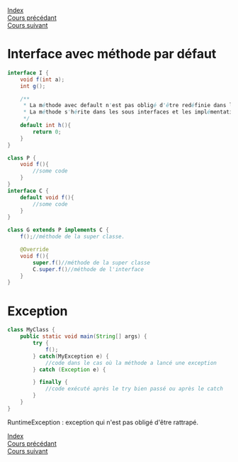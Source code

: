 [Index](./index.md)  
[Cours précédant](./cours_6.md)  
[Cours suivant](./cours_8.md)

# Interface avec méthode par défaut

```java
interface I {
	void f(int a);
	int g();

	/**
	 * La méthode avec default n'est pas obligé d'être redéfinie dans les classes qui implémentent cette interface
	 * La méthode s'hérite dans les sous interfaces et les implémentations.
	 */
	default int h(){
		return 0;
	}
}
```

```java
class P {
	void f(){
		//some code
	}
}
interface C {
	default void f(){
		//some code
	}
}

class G extends P implements C {
	f();//méthode de la super classe.

	@Override
	void f(){
		super.f()//méthode de la super classe
		C.super.f()//méthode de l'interface
	}
}
```


# Exception

```java
class MyClass {
	public static void main(String[] args) {
		try {
			f();
		} catch(MyException e) {
			//code dans le cas où la méthode a lancé une exception
		} catch (Exception e) {

		} finally {
			//code exécuté après le try bien passé ou après le catch
		}
	}
}

```

RuntimeException : exception qui n'est pas obligé d'être rattrapé.


[Index](./index.md)  
[Cours précédant](./cours_6.md)  
[Cours suivant](./cours_8.md)
